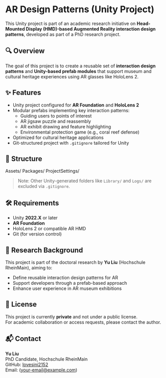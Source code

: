# AR Design Patterns (Unity Project)

This Unity project is part of an academic research initiative on **Head-Mounted Display (HMD)-based Augmented Reality interaction design patterns**, developed as part of a PhD research project.

## 🔍 Overview

The goal of this project is to create a reusable set of **interaction design patterns** and **Unity-based prefab modules** that support museum and cultural heritage experiences using AR glasses like HoloLens 2.

## ✨ Features

- Unity project configured for **AR Foundation** and **HoloLens 2**
- Modular prefabs implementing key interaction patterns:
  - Guiding users to points of interest
  - AR jigsaw puzzle and reassembly
  - AR exhibit drawing and feature highlighting
  - Environmental protection game (e.g., coral reef defense)
- Optimized for cultural heritage applications
- Git-structured project with `.gitignore` tailored for Unity

## 🧩 Structure

Assets/
Packages/
ProjectSettings/



> Note: Other Unity-generated folders like `Library/` and `Logs/` are excluded via `.gitignore`.

## 🛠 Requirements

- Unity **2022.X** or later
- **AR Foundation**
- HoloLens 2 or compatible AR HMD
- Git (for version control)

## 📘 Research Background

This project is part of the doctoral research by **Yu Liu** (Hochschule RheinMain), aiming to:

- Define reusable interaction design patterns for AR  
- Support developers through a prefab-based approach  
- Enhance user experience in AR museum exhibitions

## 📄 License

This project is currently **private** and not under a public license.  
For academic collaboration or access requests, please contact the author.

## 📬 Contact

**Yu Liu**  
PhD Candidate, Hochschule RheinMain  
GitHub: [lovesini2152](https://github.com/lovesini2152)  
Email: (your-email@example.com)

